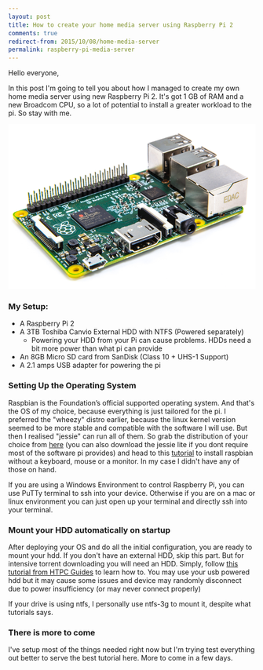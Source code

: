 ```yaml
---
layout: post
title: How to create your home media server using Raspberry Pi 2
comments: true
redirect-from: 2015/10/08/home-media-server
permalink: raspberry-pi-media-server
---
```


Hello everyone,

In this post I'm going to tell you about how I managed to create my own home media server using new Raspberry Pi 2. 
It's got 1 GB of RAM and a new Broadcom CPU, so a lot of potential to install a greater workload to the pi. So stay with me.

![Raspberry Pi 2](/public/raspberry-pi-2-angle-100569133-orig.png)

### My Setup:

- A Raspberry Pi 2
- A 3TB Toshiba Canvio External HDD with NTFS (Powered separately)
    - Powering your HDD from your Pi can cause problems. HDDs need a bit more power than what pi can provide
- An 8GB Micro SD card from SanDisk (Class 10 + UHS-1 Support)
- A 2.1 amps USB adapter for powering the pi

### Setting Up the Operating System

Raspbian is the Foundation’s official supported operating system. And that's the OS of my choice, because everything is just tailored for the pi. 
I preferred the "wheezy" distro earlier, because the linux kernel version seemed to be more stable and compatible with the software I will use. 
But then I realised "jessie" can run all of them. So grab the distribution of your choice from [here](https://www.raspberrypi.org/downloads/raspbian/)
(you can also download the jessie lite if you dont require most of the software pi provides) and head to this [tutorial](http://blog.self.li/post/63281257339/raspberry-pi-part-1-basic-setup-without-cables) to install raspbian without 
a keyboard, mouse or a monitor. In my case I didn't have any of those on hand. 

If you are using a Windows Environment to control Raspberry Pi, you can use PuTTy terminal to ssh into your device. 
Otherwise if you are on a mac or linux environment you can just open up your terminal and directly ssh into your terminal.

### Mount your HDD automatically on startup

After deploying your OS and do all the initial configuration, you are ready to mount your hdd. If you don't have an external HDD, skip this part.
But for intensive torrent downloading you will need an HDD. Simply, follow [this tutorial from HTPC Guides](http://www.htpcguides.com/properly-mount-usb-storage-raspberry-pi/)
to learn how to. You may use your usb powered hdd but it may cause some issues and device may randomly disconnect due to power insufficiency (or may never connect properly)

If your drive is using ntfs, I personally use ntfs-3g to mount it, despite what tutorials says.

### There is more to come

I've setup most of the things needed right now but I'm trying test everything out better to serve the best tutorial here. More to come in a few days.